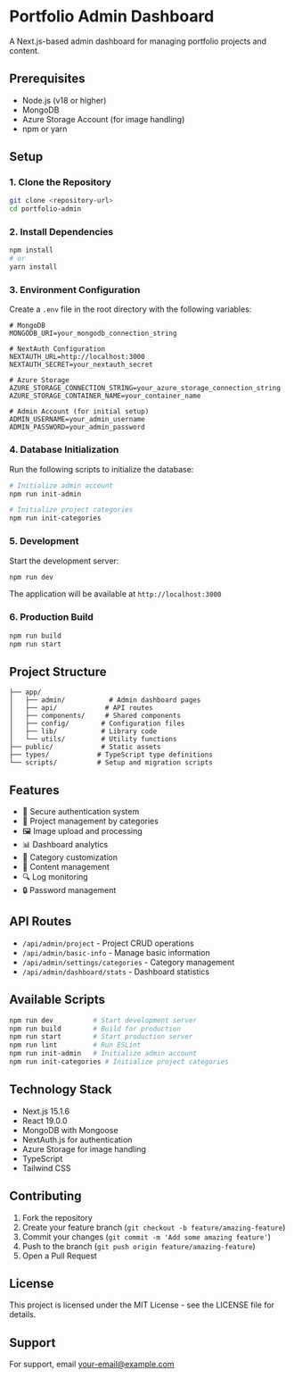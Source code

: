 # Portfolio Admin Dashboard

A Next.js-based admin dashboard for managing portfolio projects and content.

## Prerequisites

- Node.js (v18 or higher)
- MongoDB
- Azure Storage Account (for image handling)
- npm or yarn

## Setup

### 1. Clone the Repository

```bash
git clone <repository-url>
cd portfolio-admin
```

### 2. Install Dependencies

```bash
npm install
# or
yarn install
```

### 3. Environment Configuration

Create a `.env` file in the root directory with the following variables:

```env
# MongoDB
MONGODB_URI=your_mongodb_connection_string

# NextAuth Configuration
NEXTAUTH_URL=http://localhost:3000
NEXTAUTH_SECRET=your_nextauth_secret

# Azure Storage
AZURE_STORAGE_CONNECTION_STRING=your_azure_storage_connection_string
AZURE_STORAGE_CONTAINER_NAME=your_container_name

# Admin Account (for initial setup)
ADMIN_USERNAME=your_admin_username
ADMIN_PASSWORD=your_admin_password
```

### 4. Database Initialization

Run the following scripts to initialize the database:

```bash
# Initialize admin account
npm run init-admin

# Initialize project categories
npm run init-categories
```

### 5. Development

Start the development server:

```bash
npm run dev
```

The application will be available at `http://localhost:3000`

### 6. Production Build

```bash
npm run build
npm run start
```

## Project Structure

```
├── app/
│   ├── admin/           # Admin dashboard pages
│   ├── api/            # API routes
│   ├── components/     # Shared components
│   ├── config/        # Configuration files
│   ├── lib/           # Library code
│   └── utils/         # Utility functions
├── public/            # Static assets
├── types/            # TypeScript type definitions
└── scripts/          # Setup and migration scripts
```

## Features

- 🔐 Secure authentication system
- 📁 Project management by categories
- 🖼️ Image upload and processing
- 📊 Dashboard analytics
- 🎨 Category customization
- 📝 Content management
- 🔍 Log monitoring
- 🔒 Password management

## API Routes

- `/api/admin/project` - Project CRUD operations
- `/api/admin/basic-info` - Manage basic information
- `/api/admin/settings/categories` - Category management
- `/api/admin/dashboard/stats` - Dashboard statistics

## Available Scripts

```bash
npm run dev          # Start development server
npm run build        # Build for production
npm run start        # Start production server
npm run lint         # Run ESLint
npm run init-admin   # Initialize admin account
npm run init-categories # Initialize project categories
```

## Technology Stack

- Next.js 15.1.6
- React 19.0.0
- MongoDB with Mongoose
- NextAuth.js for authentication
- Azure Storage for image handling
- TypeScript
- Tailwind CSS

## Contributing

1. Fork the repository
2. Create your feature branch (`git checkout -b feature/amazing-feature`)
3. Commit your changes (`git commit -m 'Add some amazing feature'`)
4. Push to the branch (`git push origin feature/amazing-feature`)
5. Open a Pull Request

## License

This project is licensed under the MIT License - see the LICENSE file for details.

## Support

For support, email [your-email@example.com](mailto:your-email@example.com)
